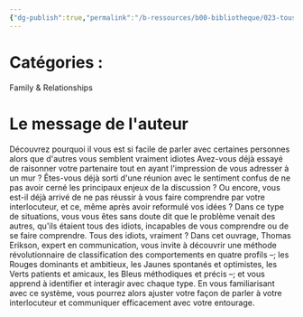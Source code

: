 ```yaml
---
{"dg-publish":true,"permalink":"/b-ressources/b00-bibliotheque/023-tous-des-idiots-mieux-cerner-ses-collegues-et-ses-proches-les-comportements-decryptes-thomas-erikson/","title":"Tous des idiots ? Mieux cerner ses collègues et ses proches - les comportements décryptés","tags":["📓Book"],"noteIcon":""}
---
```



# Catégories : 
Family & Relationships

# Le message de l'auteur
Découvrez pourquoi il vous est si facile de parler avec certaines personnes alors que d'autres vous semblent vraiment idiotes Avez-vous déjà essayé de raisonner votre partenaire tout en ayant l'impression de vous adresser à un mur ? Êtes-vous déjà sorti d'une réunion avec le sentiment confus de ne pas avoir cerné les principaux enjeux de la discussion ? Ou encore, vous est-il déjà arrivé de ne pas réussir à vous faire comprendre par votre interlocuteur, et ce, même après avoir reformulé vos idées ? Dans ce type de situations, vous vous êtes sans doute dit que le problème venait des autres, qu'ils étaient tous des idiots, incapables de vous comprendre ou de se faire comprendre. Tous des idiots, vraiment ? Dans cet ouvrage, Thomas Erikson, expert en communication, vous invite à découvrir une méthode révolutionnaire de classification des comportements en quatre profils –; les Rouges dominants et ambitieux, les Jaunes spontanés et optimistes, les Verts patients et amicaux, les Bleus méthodiques et précis –; et vous apprend à identifier et interagir avec chaque type. En vous familiarisant avec ce système, vous pourrez alors ajuster votre façon de parler à votre interlocuteur et communiquer efficacement avec votre entourage.